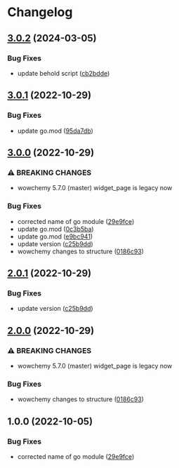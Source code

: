 # Changelog

## [3.0.2](https://github.com/ShoGinn/wowchemy-block-instagram-behold/compare/v3.0.1...v3.0.2) (2024-03-05)


### Bug Fixes

* update behold script ([cb2bdde](https://github.com/ShoGinn/wowchemy-block-instagram-behold/commit/cb2bdde5bb74703264ac38cf597915bb6a2676c5))

## [3.0.1](https://github.com/ShoGinn/wowchemy-block-instagram-behold/compare/v3.0.0...v3.0.1) (2022-10-29)


### Bug Fixes

* update go.mod ([95da7db](https://github.com/ShoGinn/wowchemy-block-instagram-behold/commit/95da7db126c5f905b1d1daf145a6ca8343480c9d))

## [3.0.0](https://github.com/ShoGinn/wowchemy-block-instagram-behold/compare/v2.0.1...v3.0.0) (2022-10-29)


### ⚠ BREAKING CHANGES

* wowchemy 5.7.0 (master) widget_page is legacy now

### Bug Fixes

* corrected name of go module ([29e9fce](https://github.com/ShoGinn/wowchemy-block-instagram-behold/commit/29e9fcefe6be533150cc37b6bb6da8c2fbe17434))
* update go.mod ([0c3b5ba](https://github.com/ShoGinn/wowchemy-block-instagram-behold/commit/0c3b5ba58dc8719d0621f5360f1e938f8d7b0fcc))
* update go.mod ([e9bc941](https://github.com/ShoGinn/wowchemy-block-instagram-behold/commit/e9bc9412c65a7147719099ba3b73c9e4f980042b))
* update version ([c25b9dd](https://github.com/ShoGinn/wowchemy-block-instagram-behold/commit/c25b9dd7d9b24f7c023653fdfc9e7f91e53c3cb1))
* wowchemy changes to structure ([0186c93](https://github.com/ShoGinn/wowchemy-block-instagram-behold/commit/0186c93428f9fc27f1ba783e724ef93741bf4e91))

## [2.0.1](https://github.com/ShoGinn/wowchemy-block-instagram-behold/compare/v2.0.0...v2.0.1) (2022-10-29)


### Bug Fixes

* update version ([c25b9dd](https://github.com/ShoGinn/wowchemy-block-instagram-behold/commit/c25b9dd7d9b24f7c023653fdfc9e7f91e53c3cb1))

## [2.0.0](https://github.com/ShoGinn/wowchemy-block-instagram-behold/compare/v1.0.0...v2.0.0) (2022-10-29)


### ⚠ BREAKING CHANGES

* wowchemy 5.7.0 (master) widget_page is legacy now

### Bug Fixes

* wowchemy changes to structure ([0186c93](https://github.com/ShoGinn/wowchemy-block-instagram-behold/commit/0186c93428f9fc27f1ba783e724ef93741bf4e91))

## 1.0.0 (2022-10-05)


### Bug Fixes

* corrected name of go module ([29e9fce](https://github.com/ShoGinn/wowchemy-block-instagram-behold/commit/29e9fcefe6be533150cc37b6bb6da8c2fbe17434))
